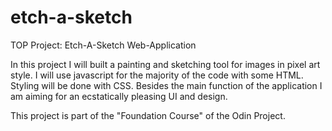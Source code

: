 # etch-a-sketch
TOP Project: Etch-A-Sketch Web-Application

In this project I will built a painting and sketching tool for images in 
pixel art style. I will use javascript for the majority of the code with some HTML. Styling will be done with CSS.
Besides the main function of the application I am aiming for an ecstatically pleasing UI and design.

This project is part of the "Foundation Course" of the Odin Project.